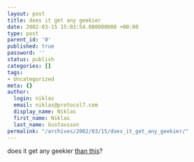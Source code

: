 ```yaml
---
layout: post
title: does it get any geekier
date: 2002-03-15 15:03:54.000000000 +00:00
type: post
parent_id: '0'
published: true
password: ''
status: publish
categories: []
tags:
- Uncategorized
meta: {}
author:
  login: niklas
  email: niklas@protocol7.com
  display_name: Niklas
  first_name: Niklas
  last_name: Gustavsson
permalink: "/archives/2002/03/15/does_it_get_any_geekier/"
---
```

does it get any geekier [than this](http://www.karber.net/textbased/pong/)?

